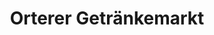 ---
title: "Orterer Getränkemarkt"
url: /muenchen/orterer-getraenkemarkt-kuefnerstrasse/
shop: Getränke
---